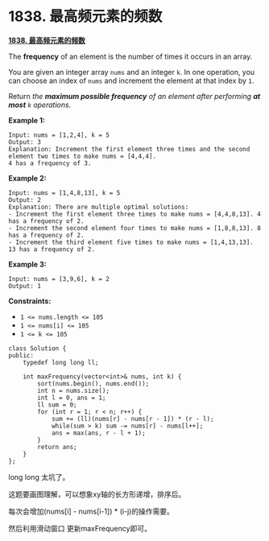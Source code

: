 # 1838. 最高频元素的频数

[**1838. 最高频元素的频数**](https://leetcode-cn.com/problems/frequency-of-the-most-frequent-element/)

The **frequency** of an element is the number of times it occurs in an array.

You are given an integer array `nums` and an integer `k`. In one operation, you can choose an index of `nums` and increment the element at that index by `1`.

Return _the **maximum possible frequency** of an element after performing **at most** _`k`_ operations_.

**Example 1:**

```
Input: nums = [1,2,4], k = 5
Output: 3
Explanation: Increment the first element three times and the second element two times to make nums = [4,4,4].
4 has a frequency of 3.
```

**Example 2:**

```
Input: nums = [1,4,8,13], k = 5
Output: 2
Explanation: There are multiple optimal solutions:
- Increment the first element three times to make nums = [4,4,8,13]. 4 has a frequency of 2.
- Increment the second element four times to make nums = [1,8,8,13]. 8 has a frequency of 2.
- Increment the third element five times to make nums = [1,4,13,13]. 13 has a frequency of 2.
```

**Example 3:**

```
Input: nums = [3,9,6], k = 2
Output: 1
```

**Constraints:**

* `1 <= nums.length <= 105`
* `1 <= nums[i] <= 105`
* `1 <= k <= 105`

```clike
class Solution {
public:
    typedef long long ll;

    int maxFrequency(vector<int>& nums, int k) {
        sort(nums.begin(), nums.end());
        int n = nums.size();
        int l = 0, ans = 1;
        ll sum = 0;
        for (int r = 1; r < n; r++) {
            sum += (ll)(nums[r] - nums[r - 1]) * (r - l);
            while(sum > k) sum -= nums[r] - nums[l++];
            ans = max(ans, r - l + 1);
        }
        return ans;
    }
};
```

long long 太坑了。

这题要画图理解，可以想象xy轴的长方形递增，排序后。

每次会增加(nums\[i] - nums\[i-1]) \* (i-j)的操作需要。

然后利用滑动窗口 更新maxFrequency即可。
